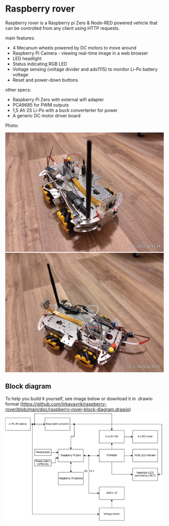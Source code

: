 # Raspberry rover

Raspberry rover is a Raspberry pi Zero & Node-RED powered vehicle that can be controlled from any client using HTTP requests.

main features:
* 4 Mecanum wheels powered by DC motors to move around
* Raspberry Pi Camera - viewing real-time image in a web browser
* LED headlight
* Status indicating RGB LED
* Voltage sensing (voltage divider and ads1115) to monitor Li-Po battery voltage
* Reset and power-down buttons

other specs:
* Raspberry Pi Zero with external wifi adapter
* PCA9685 for PWM outputs
* 1,5 Ah 2S Li-Po with a buck converterter for power
* A generic DC motor driver board

Photo:

![Raspberry rover photo](doc/rover_photo_1.jpg)
![Raspberry rover photo](doc/rover_photo_2.jpg)

## Block diagram

To help you build it yourself, see image below or download it in .drawio format (https://github.com/jirkavavrik/raspberry-rover/blob/main/doc/raspberry-rover-block-diagram.drawio)
![Raspberry rover block diagram](doc/raspberry-rover-block-diagram.webp)

